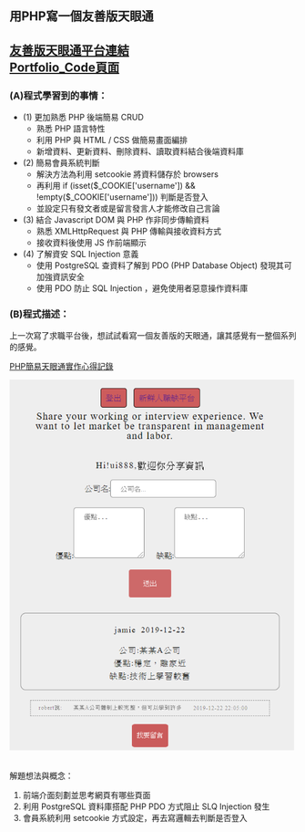 ## 用PHP寫一個友善版天眼通  <br/>
[友善版天眼通平台連結](https://jamie-php.herokuapp.com/jobs_truth/index.php)<br/>[Portfolio_Code頁面](https://huangjamison.github.io/Portfolio_Code/)
---
### (A)程式學習到的事情：
* (1) 更加熟悉 PHP 後端簡易 CRUD
  * 熟悉 PHP 語言特性
  * 利用 PHP 與 HTML / CSS 做簡易畫面編排
  * 新增資料、更新資料、刪除資料、讀取資料結合後端資料庫
* (2) 簡易會員系統判斷
  * 解決方法為利用 setcookie 將資料儲存於 browsers
  * 再利用 if (isset($_COOKIE['username']) && !empty($_COOKIE['username'])) 判斷是否登入
  * 並設定只有發文者或是留言發言人才能修改自己言論
* (3) 結合 Javascript DOM 與 PHP 作非同步傳輸資料 
  * 熟悉 XMLHttpRequest 與 PHP 傳輸與接收資料方式 
  * 接收資料後使用 JS 作前端顯示
* (4) 了解資安 SQL Injection 意義
  * 使用 PostgreSQL 查資料了解到 PDO (PHP Database Object) 發現其可加強資訊安全
  * 使用 PDO 防止 SQL Injection ，避免使用者惡意操作資料庫

### (B)程式描述：
上一次寫了求職平台後，想試試看寫一個友善版的天眼通，讓其感覺有一整個系列的感覺。

[PHP簡易天眼通實作心得記錄](https://www.youtube.com/watch?v=wIeKVHRgZZo)


<img src="./eyejob.png" alt="簡易天眼通" title="width=400" width="500" />
<br/><br/>


解題想法與概念：
1. 前端介面刻劃並思考網頁有哪些頁面
2. 利用 PostgreSQL 資料庫搭配 PHP PDO 方式阻止 SLQ Injection 發生
3. 會員系統利用 setcookie 方式設定，再去寫邏輯去判斷是否登入